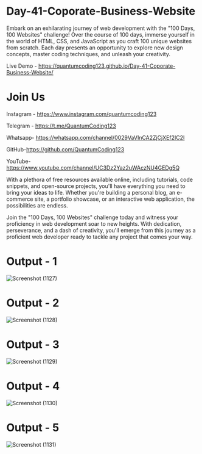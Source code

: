 # Day-41-Coporate-Business-Website
Embark on an exhilarating journey of web development with the "100 Days, 100 Websites" challenge! Over the course of 100 days, immerse yourself in the world of HTML, CSS, and JavaScript as you craft 100 unique websites from scratch. Each day presents an opportunity to explore new design concepts, master coding techniques, and unleash your creativity.

Live Demo - https://quantumcoding123.github.io/Day-41-Coporate-Business-Website/

# Join Us

Instagram - https://www.instagram.com/quantumcoding123

Telegram - https://t.me/QuantumCoding123

Whatsapp- https://whatsapp.com/channel/0029VaVInCA2ZjCjXEf2IC2I

GitHub-https://github.com/QuantumCoding123

YouTube-https://www.youtube.com/channel/UC3Dz2Yaz2uWAczNU4GEDg5Q

With a plethora of free resources available online, including tutorials, code snippets, and open-source projects, you'll have everything you need to bring your ideas to life. Whether you're building a personal blog, an e-commerce site, a portfolio showcase, or an interactive web application, the possibilities are endless.

Join the "100 Days, 100 Websites" challenge today and witness your proficiency in web development soar to new heights. With dedication, perseverance, and a dash of creativity, you'll emerge from this journey as a proficient web developer ready to tackle any project that comes your way.

# Output - 1

![Screenshot (1127)](https://github.com/user-attachments/assets/14b7a9dc-90d0-467d-820e-44251793ac24)

# Output - 2

![Screenshot (1128)](https://github.com/user-attachments/assets/766f668c-1467-4258-a50d-8b344e345d08)

# Output - 3
![Screenshot (1129)](https://github.com/user-attachments/assets/d09117b2-b91e-4cea-8e85-94494a88f856)

# Output - 4

![Screenshot (1130)](https://github.com/user-attachments/assets/1c5c6288-7b43-470f-880d-8598aeefdabc)

# Output - 5

![Screenshot (1131)](https://github.com/user-attachments/assets/fb364196-4173-42c9-ab0c-856974907f77)

